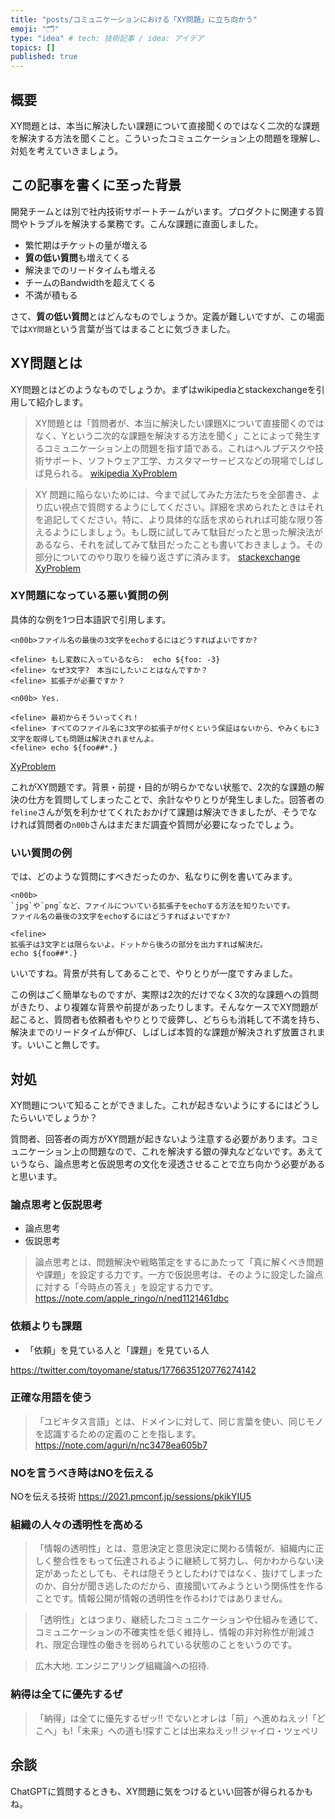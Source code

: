 ```yaml
---
title: "posts/コミュニケーションにおける「XY問題」に立ち向かう"
emoji: "🗂"
type: "idea" # tech: 技術記事 / idea: アイデア
topics: []
published: true
---
```


## 概要

XY問題とは、本当に解決したい課題について直接聞くのではなく二次的な課題を解決する方法を聞くこと。こういったコミュニケーション上の問題を理解し、対処を考えていきましょう。

## この記事を書くに至った背景

開発チームとは別で社内技術サポートチームがいます。プロダクトに関連する質問やトラブルを解決する業務です。こんな課題に直面しました。

- 繁忙期はチケットの量が増える
- **質の低い質問**も増えてくる
- 解決までのリードタイムも増える
- チームのBandwidthを超えてくる
- 不満が積もる

さて、**質の低い質問**とはどんなものでしょうか。定義が難しいですが、この場面では`XY問題`という言葉が当てはまることに気づきました。

## XY問題とは

XY問題とはどのようなものでしょうか。まずはwikipediaとstackexchangeを引用して紹介します。

> XY問題とは「質問者が、本当に解決したい課題Xについて直接聞くのではなく、Yという二次的な課題を解決する方法を聞く」ことによって発生するコミュニケーション上の問題を指す語である。これはヘルプデスクや技術サポート、ソフトウェア工学、カスタマーサービスなどの現場でしばしば見られる。
[wikipedia XyProblem](https://ja.m.wikipedia.org/wiki/XY%E5%95%8F%E9%A1%8C)

> XY 問題に陥らないためには、今まで試してみた方法たちを全部書き、より広い視点で質問するようにしてください。詳細を求められたときはそれを追記してください。特に、より具体的な話を求められれば可能な限り答えるようにしましょう。もし既に試してみて駄目だったと思った解決法があるなら、それを試してみて駄目だったことも書いておきましょう。その部分についてのやり取りを繰り返さずに済みます。
[stackexchange XyProblem](https://meta.stackexchange.com/questions/66377/what-is-the-xy-problem)


### XY問題になっている悪い質問の例

具体的な例を1つ日本語訳で引用します。
```
<n00b>ファイル名の最後の3文字をechoするにはどうすればよいですか?

<feline> もし変数に入っているなら:  echo ${foo: -3}
<feline> なぜ3文字?　本当にしたいことはなんですか？
<feline> 拡張子が必要ですか？

<n00b> Yes.

<feline> 最初からそういってくれ！
<feline> すべてのファイル名に3文字の拡張子が付くという保証はないから、やみくもに3文字を取得しても問題は解決されませんよ。
<feline> echo ${foo##*.}
```
[XyProblem]([https://example.com](https://web.archive.org/web/20220104214000/https://mywiki.wooledge.org/XyProblem))

これがXY問題です。背景・前提・目的が明らかでない状態で、2次的な課題の解決の仕方を質問してしまったことで、余計なやりとりが発生しました。回答者の`feline`さんが気を利かせてくれたおかげて課題は解決できましたが、そうでなければ質問者の`n00b`さんはまだまだ調査や質問が必要になったでしょう。

### いい質問の例
では、どのような質問にすべきだったのか、私なりに例を書いてみます。

```
<n00b>
`jpg`や`png`など、ファイルについている拡張子をechoする方法を知りたいです。
ファイル名の最後の3文字をechoするにはどうすればよいですか?

<feline>
拡張子は3文字とは限らないよ。ドットから後ろの部分を出力すれば解決だ。
echo ${foo##*.}
```

いいですね。背景が共有してあることで、やりとりが一度ですみました。

この例はごく簡単なものですが、実際は2次的だけでなく3次的な課題への質問がきたり、より複雑な背景や前提があったりします。そんなケースでXY問題が起こると、質問者も依頼者もやりとりで疲弊し、どちらも消耗して不満を持ち、解決までのリードタイムが伸び、しばしば本質的な課題が解決されず放置されます。いいこと無しです。

## 対処

XY問題について知ることができました。これが起きないようにするにはどうしたらいいでしょうか？

質問者、回答者の両方がXY問題が起きないよう注意する必要があります。コミュニケーション上の問題なので、これを解決する銀の弾丸などないです。あえていうなら、論点思考と仮説思考の文化を浸透させることで立ち向かう必要があると思います。

### 論点思考と仮説思考

- 論点思考
- 仮説思考

> 論点思考とは、問題解決や戦略策定をするにあたって「真に解くべき問題や課題」を設定する力です。一方で仮説思考は、そのように設定した論点に対する「今時点の答え」を設定する力です。
https://note.com/apple_ringo/n/ned1121461dbc

### 依頼よりも課題

- 「依頼」を見ている人と「課題」を見ている人

https://twitter.com/toyomane/status/1776635120776274142

### 正確な用語を使う

> 「ユビキタス言語」とは、ドメインに対して、同じ言葉を使い、同じモノを認識するための定義のことを指します。
https://note.com/aguri/n/nc3478ea605b7

### NOを言うべき時はNOを伝える

NOを伝える技術
https://2021.pmconf.jp/sessions/pkikYIU5

### 組織の人々の透明性を高める

> 「情報の透明性」とは、意思決定と意思決定に関わる情報が、組織内に正しく整合性をもって伝達されるように継続して努力し、何かわからない決定があったとしても、それは隠そうとしたわけではなく、抜けてしまったのか、自分が聞き逃したのだから、直接聞いてみようという関係性を作ることです。情報公開が情報の透明性を作るわけではありません。

> 「透明性」とはつまり、継続したコミュニケーションや仕組みを通じて、コミュニケーションの不確実性を低く維持し、情報の非対称性が削減され、限定合理性の働きを弱められている状態のことをいうのです。

> 広木大地. エンジニアリング組織論への招待.

### 納得は全てに優先するぜ

> 「納得」は全てに優先するぜッ‼ でないとオレは「前」へ進めねえッ!「どこへ」も!「未来」への道も!探すことは出来ねえッ‼
ジャイロ・ツェペリ

## 余談

ChatGPTに質問するときも、XY問題に気をつけるといい回答が得られるかもね。

